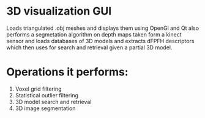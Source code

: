 # 3D visualization GUI

Loads triangulated .obj meshes and displays them using OpenGl and Qt
also performs a segmetation algorithm on depth maps taken form a kinect sensor
and loads databases of 3D models and extracts dFPFH descriptors which then uses for
search and retrieval given a partial 3D model.

# Operations it performs:
1. Voxel grid filtering
2. Statistical outlier filtering
3. 3D model search and retrieval 
4. 3D image segmentation 
